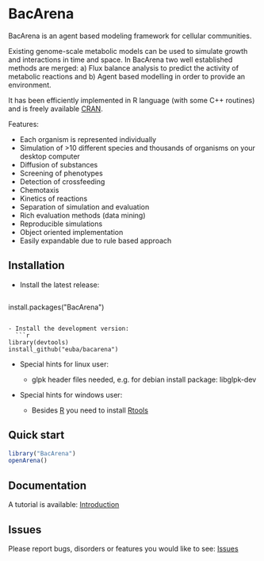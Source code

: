 # BacArena

BacArena is an agent based modeling framework for cellular communities.

Existing genome-scale metabolic models can be used to simulate growth and interactions in time and space.
In BacArena two well established methods are merged: a) Flux balance analysis to predict the activity of
metabolic reactions and b) Agent based modelling in order to provide an environment.

It has been  efficiently implemented in R language (with some C++ routines) and is freely available [CRAN](https://cran.r-project.org/package=BacArena).

Features:
- Each organism is represented individually
- Simulation of >10 different species and thousands of organisms on your desktop computer
- Diffusion of substances
- Screening of phenotypes
- Detection of crossfeeding
- Chemotaxis
- Kinetics of reactions
- Separation of simulation and evaluation
- Rich evaluation methods (data mining)
- Reproducible simulations
- Object oriented implementation
- Easily expandable due to rule based approach


## Installation

- Install the latest release: 
  ```r
install.packages("BacArena")
```

- Install the development version:
  ```r
library(devtools)
install_github("euba/bacarena")
```

- Special hints for linux user:
  - glpk header files needed, e.g. for debian install package: libglpk-dev

- Special hints for windows user:
  - Besides [R](https://cran.r-project.org/bin/windows/base/) you need to install [Rtools](https://cran.r-project.org/bin/windows/Rtools/)


## Quick start
```r
library("BacArena")
openArena()
```


## Documentation

A tutorial is available: [Introduction](https://github.com/euba/BacArena/raw/master/vignettes/BacArena-Introduction.pdf) 


## Issues

Please report bugs, disorders or features you would like to see: [Issues](https://github.com/euba/BacArena/issues)
